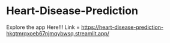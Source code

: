 ﻿# Heart-Disease-Prediction

Explore the app Here!!! 
Link = https://heart-disease-prediction-hkqtmrqxoeb67njmqybwsq.streamlit.app/

